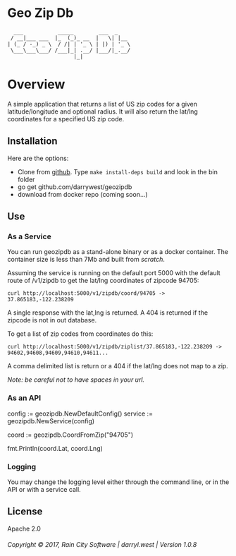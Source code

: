 # Geo Zip Db

```
  ___           _____        ___  _    
 / __|___ ___  |_  (_)_ __  |   \| |__ 
| (_ / -_) _ \  / /| | '_ \ | |) | '_ \
 \___\___\___/ /___|_| .__/ |___/|_.__/
                     |_|               
```

# Overview

A simple application that returns a list of US zip codes for a given latitude/longitude and optional radius.  It will also return the lat/lng coordinates for a specified US zip code.

## Installation

Here are the options:

* Clone from [github](https://github.com/darrylwest/geozipdb).  Type `make install-deps build` and look in the bin folder
* go get github.com/darrywest/geozipdb 
* download from docker repo (coming soon...)

## Use

### As a Service

You can run geozipdb as a stand-alone binary or as a docker container.  The container size is less than 7Mb and built from _scratch_.

Assuming the service is running on the default port 5000 with the default route of /v1/zipdb to get the lat/lng coordinates of zipcode 94705:

`curl http://localhost:5000/v1/zipdb/coord/94705 -> 37.865183,-122.238209`

A single response with the lat,lng is returned.  A 404 is returned if the zipcode is not in out database.

To get a list of zip codes from coordinates do this:

`curl http://localhost:5000/v1/zipdb/ziplist/37.865183,-122.238209 -> 94602,94608,94609,94610,94611...`

A comma delimited list is return or a 404 if the lat/lng does not map to a zip.

_Note: be careful not to have spaces in your url._

### As an API

config := geozipdb.NewDefaultConfig()
service := geozipdb.NewService(config)

coord := geozipdb.CoordFromZip("94705")

fmt.Println(coord.Lat, coord.Lng)

### Logging

You may change the logging level either through the command line, or in the API or with a service call.

## License

Apache 2.0

###### Copyright © 2017, Rain City Software | darryl.west | Version 1.0.8

